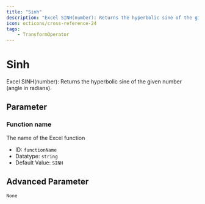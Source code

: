 ```yaml
---
title: "Sinh"
description: "Excel SINH(number): Returns the hyperbolic sine of the given number (angle in radians)."
icon: octicons/cross-reference-24
tags: 
    - TransformOperator
---
```

# Sinh
<!-- This file was generated - DO NOT CHANGE IT MANUALLY -->



Excel SINH(number): Returns the hyperbolic sine of the given number (angle in radians).

## Parameter

### Function name

The name of the Excel function

- ID: `functionName`
- Datatype: `string`
- Default Value: `SINH`





## Advanced Parameter

`None`